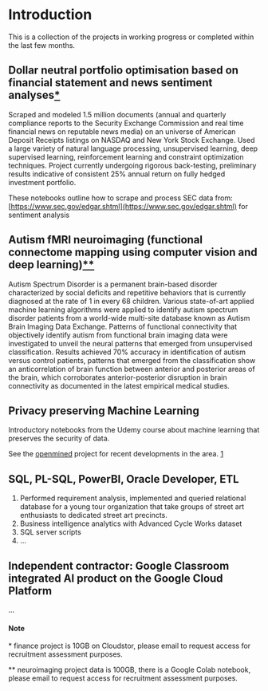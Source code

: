 #  Introduction

This is a collection of the projects in working progress or completed within the last few months.

## Dollar neutral portfolio optimisation based on financial statement and news sentiment analyses</sup>[*](#Note)</sup>
Scraped and modeled 1.5 million documents  (annual and quarterly compliance reports to the Security Exchange Commission and real time financial news on reputable news media) on an universe of American Deposit Receipts listings on NASDAQ and New York Stock Exchange. Used a large variety of natural language processing, unsupervised learning, deep supervised learning, reinforcement learning and constraint optimization techniques. Project currently undergoing rigorous back-testing, preliminary results indicative of consistent 25% annual return on fully hedged investment portfolio.

These notebooks outline how to scrape and process SEC data from: [https://www.sec.gov/edgar.shtml](https://www.sec.gov/edgar.shtml)
for sentiment analysis 

## Autism fMRI neuroimaging (functional connectome mapping using computer vision and deep learning)</sup>[**](#Note)</sup>

Autism Spectrum Disorder is a permanent brain-based disorder characterized by social deficits and repetitive behaviors that is currently diagnosed at the rate of 1 in every 68 children. Various state-of-art applied machine learning algorithms were applied to identify autism spectrum disorder patients from a world-wide multi-site database known as Autism Brain Imaging Data Exchange. Patterns of functional connectivity that objectively identify autism from functional brain imaging data were investigated to unveil the neural patterns that emerged from unsupervised classification. Results achieved 70% accuracy in identification of autism versus control patients, patterns that emerged from the classification show an anticorrelation of brain function between anterior and posterior areas of the brain, which corroborates anterior-posterior disruption in brain connectivity as documented in the latest empirical medical studies.

##  Privacy preserving Machine Learning

Introductory notebooks from the Udemy course about machine learning that preserves the security of data.

See the
[openmined](https://www.openmined.org/)
project for recent developments in the area.
</sup>[1](https://arxiv.org/abs/1811.04017)</sup>

## SQL, PL-SQL, PowerBI, Oracle Developer, ETL
1. Performed requirement analysis, implemented and queried relational database for a young tour organization that take groups of street art enthusiasts to dedicated street art precincts.
2. Business intelligence analytics with Advanced Cycle Works dataset
3. SQL server scripts
4. ...

## Independent contractor: Google Classroom integrated AI product on the Google Cloud Platform
...


#### Note
\* finance project is 10GB on Cloudstor, please email to request access for recruitment assessment purposes.

\*\* neuroimaging project data is 100GB, there is a Google Colab notebook, please email to request access for recruitment assessment purposes.
